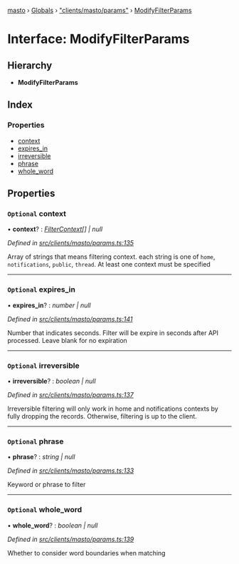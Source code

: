 [masto](../README.md) › [Globals](../globals.md) › ["clients/masto/params"](../modules/_clients_masto_params_.md) › [ModifyFilterParams](_clients_masto_params_.modifyfilterparams.md)

# Interface: ModifyFilterParams

## Hierarchy

* **ModifyFilterParams**

## Index

### Properties

* [context](_clients_masto_params_.modifyfilterparams.md#optional-context)
* [expires_in](_clients_masto_params_.modifyfilterparams.md#optional-expires_in)
* [irreversible](_clients_masto_params_.modifyfilterparams.md#optional-irreversible)
* [phrase](_clients_masto_params_.modifyfilterparams.md#optional-phrase)
* [whole_word](_clients_masto_params_.modifyfilterparams.md#optional-whole_word)

## Properties

### `Optional` context

• **context**? : *[FilterContext](../modules/_entities_filter_.md#filtercontext)[] | null*

*Defined in [src/clients/masto/params.ts:135](https://github.com/neet/masto.js/blob/b9f6bdd/src/clients/masto/params.ts#L135)*

Array of strings that means filtering context. each string is one of `home`, `notifications`, `public`, `thread`. At least one context must be specified

___

### `Optional` expires_in

• **expires_in**? : *number | null*

*Defined in [src/clients/masto/params.ts:141](https://github.com/neet/masto.js/blob/b9f6bdd/src/clients/masto/params.ts#L141)*

Number that indicates seconds. Filter will be expire in seconds after API processed. Leave blank for no expiration

___

### `Optional` irreversible

• **irreversible**? : *boolean | null*

*Defined in [src/clients/masto/params.ts:137](https://github.com/neet/masto.js/blob/b9f6bdd/src/clients/masto/params.ts#L137)*

Irreversible filtering will only work in home and notifications contexts by fully dropping the records. Otherwise, filtering is up to the client.

___

### `Optional` phrase

• **phrase**? : *string | null*

*Defined in [src/clients/masto/params.ts:133](https://github.com/neet/masto.js/blob/b9f6bdd/src/clients/masto/params.ts#L133)*

Keyword or phrase to filter

___

### `Optional` whole_word

• **whole_word**? : *boolean | null*

*Defined in [src/clients/masto/params.ts:139](https://github.com/neet/masto.js/blob/b9f6bdd/src/clients/masto/params.ts#L139)*

Whether to consider word boundaries when matching
